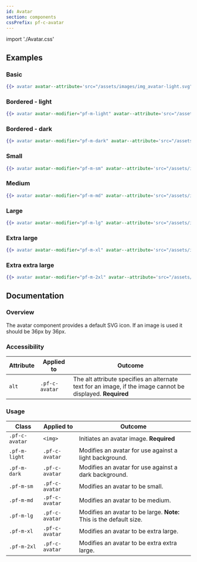 ```yaml
---
id: Avatar
section: components
cssPrefix: pf-c-avatar
---
```


import './Avatar.css'

## Examples
### Basic
```hbs
{{> avatar avatar--attribute='src="/assets/images/img_avatar-light.svg" alt="Avatar image"'}}
```

### Bordered - light
```hbs
{{> avatar avatar--modifier="pf-m-light" avatar--attribute='src="/assets/images/img_avatar-light.svg" alt="Avatar image light"'}}
```

### Bordered - dark
```hbs
{{> avatar avatar--modifier="pf-m-dark" avatar--attribute='src="/assets/images/img_avatar-dark.svg" alt="Avatar image dark"'}}
```

### Small
```hbs
{{> avatar avatar--modifier="pf-m-sm" avatar--attribute='src="/assets/images/img_avatar-light.svg" alt="Avatar image small"'}}
```

### Medium
```hbs
{{> avatar avatar--modifier="pf-m-md" avatar--attribute='src="/assets/images/img_avatar-light.svg" alt="Avatar image medium"'}}
```

### Large
```hbs
{{> avatar avatar--modifier="pf-m-lg" avatar--attribute='src="/assets/images/img_avatar-light.svg" alt="Avatar image large"'}}
```

### Extra large
```hbs
{{> avatar avatar--modifier="pf-m-xl" avatar--attribute='src="/assets/images/img_avatar-light.svg" alt="Avatar image extra large"'}}
```

### Extra extra large
```hbs
{{> avatar avatar--modifier="pf-m-2xl" avatar--attribute='src="/assets/images/img_avatar-light.svg" alt="Avatar image extra extra large"'}}
```

## Documentation
### Overview
The avatar component provides a default SVG icon. If an image is used it should be 36px by 36px.

### Accessibility
| Attribute | Applied to | Outcome |
| -- | -- | -- |
| `alt` | `.pf-c-avatar` | The alt attribute specifies an alternate text for an image, if the image cannot be displayed. **Required** |

### Usage
| Class | Applied to | Outcome |
| -- | -- | -- |
| `.pf-c-avatar` | `<img>` |  Initiates an avatar image. **Required** |
| `.pf-m-light` | `.pf-c-avatar` | Modifies an avatar for use against a light background. |
| `.pf-m-dark` | `.pf-c-avatar` | Modifies an avatar for use against a dark background. |
| `.pf-m-sm` | `.pf-c-avatar` | Modifies an avatar to be small. |
| `.pf-m-md` | `.pf-c-avatar` | Modifies an avatar to be medium. |
| `.pf-m-lg` | `.pf-c-avatar` | Modifies an avatar to be large. **Note:** This is the default size. |
| `.pf-m-xl` | `.pf-c-avatar` | Modifies an avatar to be extra large. |
| `.pf-m-2xl` | `.pf-c-avatar` | Modifies an avatar to be extra extra large. |
